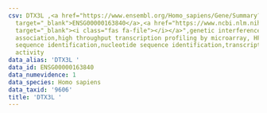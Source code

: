 ```yaml
---
csv: DTX3L ,<a href="https://www.ensembl.org/Homo_sapiens/Gene/Summary?db=core;g=ENSG00000163840"
  target="_blank">ENSG00000163840</a>,<a href="https://www.ncbi.nlm.nih.gov/pubmed/28369544"
  target="_blank"><i class="fas fa-file"></i></a>",genetic interference,functional
  association,high throughput transcription profiling by microarray, HF73 cells,nucleotide
  sequence identification,nucleotide sequence identification,transcriptional regulation,up-regulates
  activity
data_alias: 'DTX3L '
data_id: ENSG00000163840
data_numevidence: 1
data_species: Homo sapiens
data_taxid: '9606'
title: 'DTX3L '
---
```

